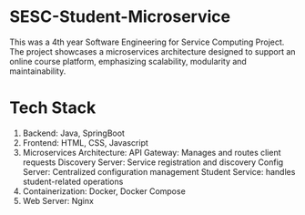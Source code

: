 # SESC-Student-Microservice

This was a 4th year  Software Engineering for Service Computing Project.
The project showcases a microservices architecture designed to support an online course platform, emphasizing scalability, modularity and maintainability.

# Tech Stack
1. Backend: Java, SpringBoot
2. Frontend: HTML, CSS, Javascript
3. Microservices Architecture:
   API Gateway: Manages and routes client requests
   Discovery Server: Service registration and discovery
   Config Server: Centralized configuration management
   Student Service: handles student-related operations
4. Containerization: Docker, Docker Compose
5. Web Server: Nginx

